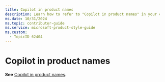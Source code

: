 ```yaml
---
title: Copilot in product names
description: Learn how to refer to "Copilot in product names" in your content.
ms.date: 10/31/2024
ms.topic: contributor-guide
ms.service: microsoft-product-style-guide
ms.custom:
  - TopicID 62404
---
```



# Copilot in product names

**See** [Copilot in product names](~\copilot-guidance\copilot-in-product-names-and-messaging.md).

